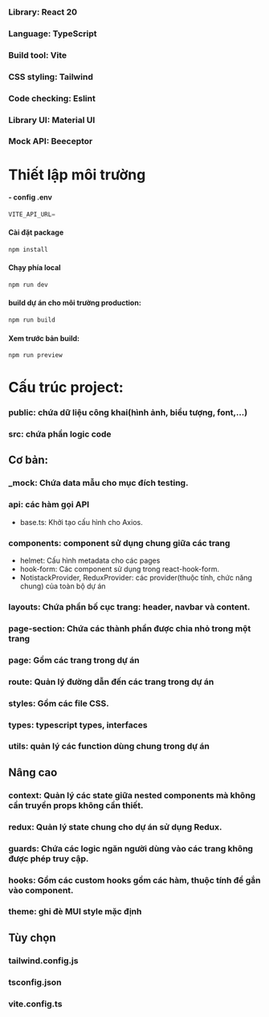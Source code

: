### Library: React 20
### Language: TypeScript
### Build tool: Vite
###

### CSS styling: Tailwind
### Code checking: Eslint
### Library UI: Material UI
### Mock API: Beeceptor

# Thiết lập môi trường
#### - config .env
  ```typescript
  VITE_API_URL=
  ```
#### Cài đặt package
  ```sh
  npm install
  ```
#### Chạy phía local
  ```sh
  npm run dev
  ```
#### build dự án cho môi trường production: 
  ```sh
  npm run build
  ```
#### Xem trước bản build: 
  ```sh
  npm run preview
  ```


# Cấu trúc project:
### public: chứa dữ liệu công khai(hình ảnh, biểu tượng, font,...)
### src: chứa phần logic code
## Cơ bản:
### _mock: Chứa data mẫu cho mục đích testing.

### api: các hàm gọi API
- base.ts: Khởi tạo cấu hình cho Axios.

### components: component sử dụng chung giữa các trang
- helmet: Cấu hình metadata cho các pages
- hook-form: Các component sử dụng trong react-hook-form.
- NotistackProvider, ReduxProvider: các provider(thuộc tính, chức năng chung) của toàn bộ dự án

### layouts: Chứa phần bố cục trang: header, navbar và content.

### page-section: Chứa các thành phần được chia nhỏ trong một trang

### page: Gồm các trang trong dự án

### route: Quản lý đường dẫn đến các trang trong dự án

### styles: Gồm các file CSS.

### types: typescript types, interfaces

### utils: quản lý các function dùng chung trong dự án

## Nâng cao 

### context: Quản lý các state giữa nested components mà không cần truyền props không cần thiết.

### redux: Quản lý state chung cho dự án sử dụng Redux.

### guards: Chứa các logic ngăn người dùng vào các trang không được phép truy cập.

### hooks: Gồm các custom hooks gồm các hàm, thuộc tính để gắn vào component.

### theme: ghi đè MUI style mặc định

## Tùy chọn

### tailwind.config.js
### tsconfig.json
### vite.config.ts